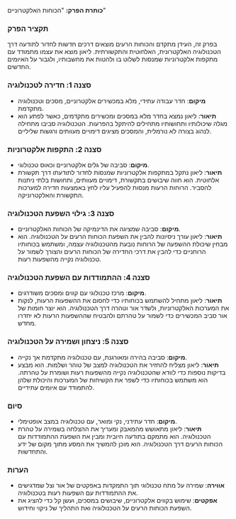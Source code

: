 **כותרת הפרק:** "הכוחות האלקטרוניים"

### **תקציר הפרק**

בפרק זה, העידן מתקדם והכוחות הרעים מוצאים דרכים חדשות לחדור לתודעה דרך הטכנולוגיה האלקטרונית, האלחוטית והתקשורתית. ליאון מוצא את עצמו מתמודד עם מתקפות אלקטרוניות שמנסות לשלוט בו ולהטות את מחשבותיו, ולגבור על האיומים החדשים.

### **סצנה 1: חדירה לטכנולוגיה**

- **מיקום**: חדר עבודה עתידי, מלא במכשירים אלקטרוניים, מסכים וטכנולוגיה מתקדמת.
- **תיאור**: ליאון נמצא בחדר מלא במסכים ומכשירים מתקדמים, כאשר לפתע הוא מגלה שיכולותיו ותחושותיו מתחילים להיתקל בהפרעות. הטכנולוגיה סביבו מתחילה לנהוג בצורה לא נורמלית, והמסכים מציגים דימויים מעוותים ורגשות שליליים.

### **סצנה 2: התקפות אלקטרוניות**

- **מיקום**: סביבה של גלים אלקטרוניים וכאוס טכנולוגי.
- **תיאור**: ליאון נתקל במתקפות אלקטרוניות שמנסות לחדור לתודעתו דרך תקשורת אלחוטית. הוא חווה שיבושים בתקשורת, דימויים מעוותים, ותחושות בלתי ניתנות להסביר. הרוחות הרעות מנסות להפעיל עליו לחץ באמצעות חדירה למערכות התקשורת והאלקטרוניקה.

### **סצנה 3: גילוי השפעת הטכנולוגיה**

- **מיקום**: סביבה שמציגה את הדינמיקה של הכוחות האלקטרוניים.
- **תיאור**: ליאון עורך ניסיונות להבין את השפעת הכוחות הרעים על הטכנולוגיה. הוא מבחין שיכולת ההשפעה של הרוחות נובעת מהטכנולוגיה עצמה, ומשתמש בכוחותיו הרוחניים כדי להבין את דרכי החדירה של הכוחות הרעים והצורך לשמור על טכנולוגיה נקייה מהשפעות רעות.

### **סצנה 4: ההתמודדות עם השפעת הטכנולוגיה**

- **מיקום**: מרכז טכנולוגי עם קווים ומסכים משודרגים.
- **תיאור**: ליאון מתחיל להשתמש בכוחותיו כדי לחסום את ההשפעות הרעות, לנקות את המערכות האלקטרוניות, ולשדר אור וטהרה דרך הטכנולוגיה. הוא יוצר חומות של אור סביב המכשירים כדי לשמור על טהרתם ולהבטיח שההשפעות הרעות לא יחדרו מחדש.

### **סצנה 5: ניצחון ושמירה על הטכנולוגיה**

- **מיקום**: סביבה בהירה ומאורגנת, עם טכנולוגיה מתקדמת אך נקייה.
- **תיאור**: ליאון מצליח להחזיר את הטכנולוגיה למצב של טוהר ושלמות. הוא מבצע בדיקות נוספות כדי לוודא שהטכנולוגיה נקייה מהשפעות רעות ושומרת על טהרתה. הוא משתמש בכוחותיו כדי לשפר את הקשיחות של המערכות והיכולת שלהן להתמודד עם איומים עתידיים.

### **סיום**

- **מיקום**: חדר עתידני, נקי ומואר, עם טכנולוגיה במצב אופטימלי.
- **תיאור**: ליאון מתאושש מהמאבק ומעריך את ההצלחה בשמירה על טהרת הטכנולוגיה. הוא מתמקם בתודעה חיובית ומבין את השפעת ההתמודדות עם הכוחות הרעים דרך הטכנולוגיה. הוא מוכן להמשיך את המסע מתוך מקום של ידע והתחדשות.

### **הערות**

- **אווירה**: שמירה על מתח טכנולוגי תוך התמקדות באפקטים של אור וצל שמדגישים את ההתמודדות עם השפעות רעות בטכנולוגיה.
- **אפקטים**: שימוש בקווים אלקטרוניים, שיבושים במסכים, ועשן קל כדי להציג את השפעת הכוחות הרעים על הטכנולוגיה ואת התהליך של ניקוי וחידוש.
